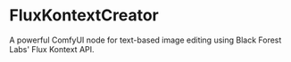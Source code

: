 # FluxKontextCreator
A powerful ComfyUI node for text-based image editing using Black Forest Labs' Flux Kontext API.
